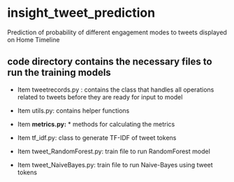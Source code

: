 # insight_tweet_prediction
Prediction of probability of different engagement modes to tweets displayed on Home Timeline


## code directory contains the necessary files to run the training models

* Item tweetrecords.py : contains the class that handles all operations related to tweets before they are ready for input to model

* Item utils.py: contains helper functions

* Item **metrics.py:** * methods for calculating the metrics

* Item tf_idf.py: class to generate TF-IDF of tweet tokens

* Item tweet_RandomForest.py: train file to run RandomForest model

* Item tweet_NaiveBayes.py: train file to run Naive-Bayes using tweet tokens


